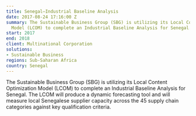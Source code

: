 ```yaml
---
title: Senegal—Industrial Baseline Analysis
date: 2017-08-24 17:16:00 Z
summary: The Sustainable Business Group (SBG) is utilizing its Local Content Optimization
  Model (LCOM) to complete an Industrial Baseline Analysis for Senegal.
start: 2017
end: 2018
client: Multinational Corporation
solutions:
- Sustainable Business
regions: Sub-Saharan Africa
country: Senegal
---
```


The Sustainable Business Group (SBG) is utilizing its Local Content Optimization Model (LCOM) to complete an Industrial Baseline Analysis for Senegal. The LCOM will produce a dynamic forecasting tool and will measure local Senegalese supplier capacity across the 45 supply chain categories against key qualification criteria. 
